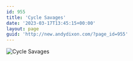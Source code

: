 ```yaml
---
id: 955
title: 'Cycle Savages'
date: '2023-03-17T13:45:15+00:00'
layout: page
guid: 'http://new.andydixon.com/?page_id=955'
---
```


![Cycle Savages](https://i0.wp.com/assets.g8x2.ldn.idrivee2-23.com/posters/Cycle%20Savages%2001.jpg?w=1200&ssl=1 "Cycle Savages")